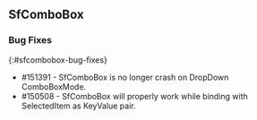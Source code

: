 ## SfComboBox

### Bug Fixes
{:#sfcombobox-bug-fixes}

* \#151391 - SfComboBox is no longer crash on DropDown ComboBoxMode.
* \#150508 - SfComboBox will properly work while binding with SelectedItem as KeyValue pair.

